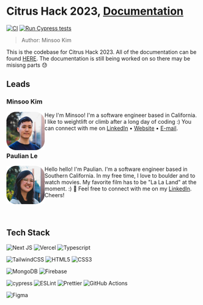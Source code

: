 # Citrus Hack 2023, [Documentation](https://citrushack2023docs.vercel.app/)
[![CI](https://github.com/citrushack/citrushack2023/actions/workflows/main.yml/badge.svg)](https://github.com/citrushack/citrushack2023/actions/workflows/main.yml)
[![Run Cypress tests](https://github.com/citrushack/citrushack2023/actions/workflows/cypress.yml/badge.svg)](https://github.com/citrushack/citrushack2023/actions/workflows/cypress.yml)

> Author: Minsoo Kim

This is the codebase for Citrus Hack 2023. All of the documentation can be found [HERE](https://citrushack2023docs.vercel.app/). The documentation is still being worked on so there may be misisng parts 😓

## Leads
### Minsoo Kim

<img align="left" src="public/readme/minsoo.png" alt="image of Minsoo Kim" width="100" height="100">

Hey I'm Minsoo! I'm a software engineer based in California. I like to weightlift or climb after a long day of coding :) You can connect with me on [LinkedIn](https://www.linkedin.com/in/minsookime/) • [Website](https://minsoo.vercel.app/) • [E-mail](mailto:minsooerickim@gmail.com).

<br/>

### Paulian Le

<img align="left" src="public/readme/paulian.png" alt="image of Paulian Le" width="100" height="100">

Hello hello! I'm Paulian. I'm a software engineer based in Southern California. In my free time, I love to boulder and to watch movies. My favorite film has to be "La La Land" at the moment. :) 🎵 Feel free to connect with me on my [LinkedIn](https://www.linkedin.com/in/paulianle/). Cheers!

<br/>
<br/>

## Tech Stack

![Next JS](https://img.shields.io/badge/Next-black?style=for-the-badge&logo=next.js&logoColor=white)
![Vercel](https://img.shields.io/badge/vercel-%23000000.svg?style=for-the-badge&logo=vercel&logoColor=white)
![Typescript](https://img.shields.io/badge/TypeScript-007ACC?style=for-the-badge&logo=typescript&logoColor=white)

![TailwindCSS](https://img.shields.io/badge/tailwindcss-%2338B2AC.svg?style=for-the-badge&logo=tailwind-css&logoColor=white)
![HTML5](https://img.shields.io/badge/html5-%23E34F26.svg?&style=for-the-badge&logo=html5&logoColor=white)
![CSS3](https://img.shields.io/badge/css3-%231572B6.svg?&style=for-the-badge&logo=css3&logoColor=white)

![MongoDB](https://img.shields.io/badge/MongoDB-%234ea94b.svg?style=for-the-badge&logo=mongodb&logoColor=white)
![Firebase](https://img.shields.io/badge/Firebase-039BE5?style=for-the-badge&logo=Firebase&logoColor=white)

![cypress](https://img.shields.io/badge/-cypress-%23E5E5E5?style=for-the-badge&logo=cypress&logoColor=058a5e)
![ESLint](https://img.shields.io/badge/ESLint-4B3263?style=for-the-badge&logo=eslint&logoColor=white)
![Prettier](https://img.shields.io/badge/prettier-1A2C34?style=for-the-badge&logo=prettier&logoColor=F7BA3E)
![GitHub Actions](https://img.shields.io/badge/github%20actions-%232671E5.svg?style=for-the-badge&logo=githubactions&logoColor=white)

![Figma](https://img.shields.io/badge/figma-%23F24E1E.svg?style=for-the-badge&logo=figma&logoColor=white)